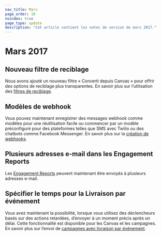 ```yaml
---
nav_title: Mars
page_order: 10
noindex: true
page_type: update
description: "Cet article contient les notes de version de mars 2017."
---
```


# Mars 2017

## Nouveau filtre de reciblage

Nous avons ajouté un nouveau filtre « Converti depuis Canvas » pour offrir  des options de reciblage plus transparentes. En savoir plus sur l’utilisation des [filtres de reciblage][27].

## Modèles de webhook

Vous pouvez maintenant enregistrer des messages webhook comme modèles pour une réutilisation facile ou commencer par un modèle préconfiguré pour des plateformes telles que SMS avec Twilio ou des chatbots comme Facebook Messenger. En savoir plus sur la [création de webhooks][26].

## Plusieurs adresses e-mail dans les Engagement Reports

Les [Engagement Reports][25] peuvent maintenant être envoyés à plusieurs adresses e-mail.

## Spécifier le temps pour la Livraison par événement

Vous avez maintenant la possibilité, lorsque vous utilisez des déclencheurs basés sur des actions retardées, d’envoyer à un moment précis après un délai. Cette fonctionnalité est disponible pour les Canvas et les campagnes. En savoir plus sur l’envoi de [campagnes avec livraison par événement][24].


[24]: {{site.baseurl}}/user_guide/engagement_tools/campaigns/scheduling_and_organizing/delivery_types/triggered_delivery/
[25]: {{site.baseurl}}/user_guide/data_and_analytics/your_reports/engagement_reports/#engagement-reports
[26]: {{site.baseurl}}/user_guide/message_building_by_channel/webhooks/creating_a_webhook/#creating-a-webhook
[27]: {{site.baseurl}}/user_guide/engagement_tools/campaigns/ideas_and_strategies/retargeting_campaigns/#retargeting-campaigns

